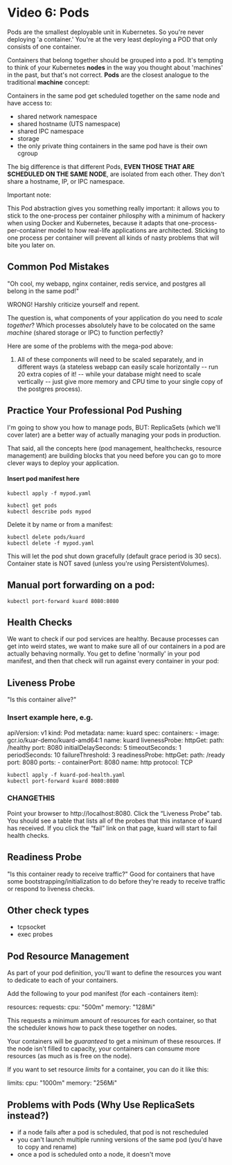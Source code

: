 # Video 6: Pods
Pods are the smallest deployable unit in Kubernetes. So you're never deploying 'a container.' You're at the very least deploying a POD that only consists of one container.

Containers that belong together should be grouped into a pod. It's tempting to think of your Kubernetes **nodes** in the way you thought about 'machines' in the past, but that's not correct. **Pods** are the closest analogue to the traditional **machine** concept:

Containers in the same pod get scheduled together on the same node and have access to:

- shared network namespace
- shared hostname (UTS namespace)
- shared IPC namespace
- storage
- the only private thing containers in the same pod have is their own cgroup

The big difference is that different Pods, **EVEN THOSE THAT ARE SCHEDULED ON THE SAME NODE**, are isolated from each other. They don't share a hostname, IP, or IPC namespace.



Important note:

This Pod abstraction gives you something really important: it allows you to stick to the one-process per container philosphy with a minimum of hackery when using Docker and Kubernetes, because it adapts that one-process-per-container model to how real-life applications are architected. Sticking to one process per container will prevent all kinds of nasty problems that will bite you later on.


## Common Pod Mistakes

"Oh cool, my webapp, nginx container, redis service, and postgres all belong in the same pod!"

WRONG! Harshly criticize yourself and repent.

The question is, what components of your application do you need to *scale together*? Which processes absolutely have to be colocated on the same *machine* (shared storage or IPC) to function perfectly?

Here are some of the problems with the mega-pod above:

1. All of these components will need to be scaled separately, and in different ways (a stateless webapp can easily scale horizontally -- run 20 extra copies of it! -- while your database might need to scale vertically -- just give more memory and CPU time to your single copy of the postgres process).


## Practice Your Professional Pod Pushing
I'm going to show you how to manage pods, BUT: ReplicaSets (which we'll cover later) are a better way of actually managing your pods in production.

That said, all the concepts here (pod management, healthchecks, resource management) are building blocks that you need before you can go to more clever ways to deploy your application.

#### Insert pod manifest here
    kubectl apply -f mypod.yaml

    kubectl get pods
    kubectl describe pods mypod

Delete it by name or from a manifest:

    kubectl delete pods/kuard
    kubectl delete -f mypod.yaml

This will let the pod shut down gracefully (default grace period is 30 secs). Container state is NOT saved (unless you're using PersistentVolumes).


## Manual port forwarding on a pod:

    kubectl port-forward kuard 8080:8080


## Health Checks
We want to check if our pod services are healthy. Because processes can get into weird states, we want to make sure all of our containers in a pod are actually behaving normally. You get to define 'normally' in your pod manifest, and then that check will run against every container in your pod:

## Liveness Probe
"Is this container alive?"

### Insert example here, e.g.
apiVersion: v1
kind: Pod
metadata:
  name: kuard
spec:
  containers:
    - image: gcr.io/kuar-demo/kuard-amd64:1
      name: kuard
      livenessProbe:
        httpGet:
          path: /healthy
          port: 8080
        initialDelaySeconds: 5
        timeoutSeconds: 1
        periodSeconds: 10
        failureThreshold: 3
      readinessProbe:
        httpGet:
          path: /ready
          port: 8080
      ports:
        - containerPort: 8080
          name: http
          protocol: TCP


    kubectl apply -f kuard-pod-health.yaml
    kubectl port-forward kuard 8080:8080

### CHANGETHIS
Point your browser to http://localhost:8080. Click the “Liveness Probe” tab. You
should see a table that lists all of the probes that this instance of kuard has received. If
you click the “fail” link on that page, kuard will start to fail health checks.


## Readiness Probe
"Is this container ready to receive traffic?"
Good for containers that have some bootstrapping/initialization to do before they're ready to receive traffic or respond to liveness checks.

## Other check types
- tcpsocket
- exec probes


## Pod Resource Management
As part of your pod definition, you'll want to define the resources you want to dedicate to each of your containers.

Add the following to your pod manifest (for each -containers item):

resources:
  requests:
    cpu: "500m"
    memory: "128Mi"

This requests a minimum amount of resources for each container, so that the scheduler knows how to pack these together on nodes.

Your containers will be *guaranteed* to get a minimum of these resources. If the node isn't filled to capacity, your containers can consume more resources (as much as is free on the node).


If you want to set resource *limits* for a container, you can do it like this:

limits:
  cpu: "1000m"
  memory: "256Mi"





## Problems with Pods (Why Use ReplicaSets instead?)
- if a node fails after a pod is scheduled, that pod is not rescheduled
- you can't launch multiple running versions of the same pod (you'd have to copy and rename)
- once a pod is scheduled onto a node, it doesn't move


